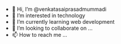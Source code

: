 - 👋 Hi, I’m @venkatasaiprasadmummadi
- 👀 I’m interested in technology 
- 🌱 I’m currently learning web development 
- 💞️ I’m looking to collaborate on ...
- 📫 How to reach me ...

<!---
venkatasaiprasadmummadi/venkatasaiprasadmummadi is a ✨ special ✨ repository because its `README.md` (this file) appears on your GitHub profile.
You can click the Preview link to take a look at your changes.
--->

